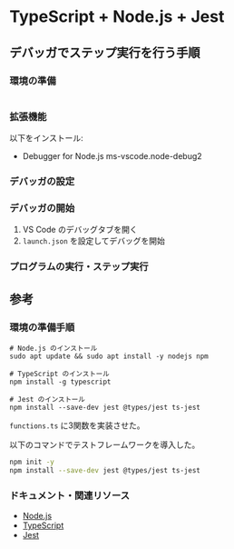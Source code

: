 # TypeScript + Node.js + Jest

## デバッガでステップ実行を行う手順

### 環境の準備

```shell
```

### 拡張機能

以下をインストール:

- Debugger for Node.js ms-vscode.node-debug2

### デバッガの設定

### デバッガの開始

1. VS Code のデバッグタブを開く
2. `launch.json` を設定してデバッグを開始

### プログラムの実行・ステップ実行

## 参考

### 環境の準備手順

```shell
# Node.js のインストール
sudo apt update && sudo apt install -y nodejs npm

# TypeScript のインストール
npm install -g typescript

# Jest のインストール
npm install --save-dev jest @types/jest ts-jest
```

`functions.ts` に3関数を実装させた。

以下のコマンドでテストフレームワークを導入した。

```bash
npm init -y
npm install --save-dev jest @types/jest ts-jest
```

### ドキュメント・関連リソース

- [Node.js](https://nodejs.org/)
- [TypeScript](https://www.typescriptlang.org/)
- [Jest](https://jestjs.io/)